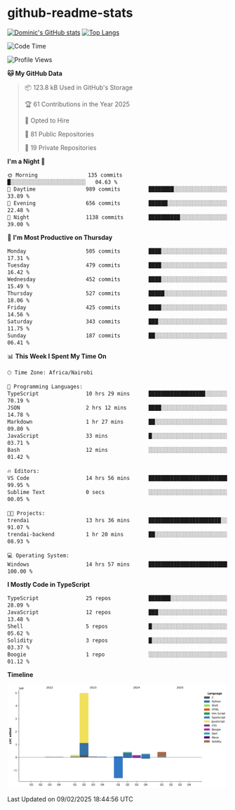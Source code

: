 # github-readme-stats
[![Dominic's GitHub stats](https://github-readme-stats.vercel.app/api?username=Domengo&show_icons=true)](https://github.com/anuraghazra/github-readme-stats)
[![Top Langs](https://github-readme-stats.vercel.app/api/top-langs/?username=Domengo&show_icons=true)](https://github.com/Domengo/github-readme-stats)

<!--START_SECTION:waka-->
![Code Time](http://img.shields.io/badge/Code%20Time-996%20hrs%2011%20mins-blue)

![Profile Views](http://img.shields.io/badge/Profile%20Views-2-blue)

**🐱 My GitHub Data** 

> 📦 123.8 kB Used in GitHub's Storage 
 > 
> 🏆 61 Contributions in the Year 2025
 > 
> 💼 Opted to Hire
 > 
> 📜 81 Public Repositories 
 > 
> 🔑 19 Private Repositories 
 > 
**I'm a Night 🦉** 

```text
🌞 Morning                135 commits         █░░░░░░░░░░░░░░░░░░░░░░░░   04.63 % 
🌆 Daytime                989 commits         ████████░░░░░░░░░░░░░░░░░   33.89 % 
🌃 Evening                656 commits         ██████░░░░░░░░░░░░░░░░░░░   22.48 % 
🌙 Night                  1138 commits        ██████████░░░░░░░░░░░░░░░   39.00 % 
```
📅 **I'm Most Productive on Thursday** 

```text
Monday                   505 commits         ████░░░░░░░░░░░░░░░░░░░░░   17.31 % 
Tuesday                  479 commits         ████░░░░░░░░░░░░░░░░░░░░░   16.42 % 
Wednesday                452 commits         ████░░░░░░░░░░░░░░░░░░░░░   15.49 % 
Thursday                 527 commits         █████░░░░░░░░░░░░░░░░░░░░   18.06 % 
Friday                   425 commits         ████░░░░░░░░░░░░░░░░░░░░░   14.56 % 
Saturday                 343 commits         ███░░░░░░░░░░░░░░░░░░░░░░   11.75 % 
Sunday                   187 commits         ██░░░░░░░░░░░░░░░░░░░░░░░   06.41 % 
```


📊 **This Week I Spent My Time On** 

```text
🕑︎ Time Zone: Africa/Nairobi

💬 Programming Languages: 
TypeScript               10 hrs 29 mins      ██████████████████░░░░░░░   70.19 % 
JSON                     2 hrs 12 mins       ████░░░░░░░░░░░░░░░░░░░░░   14.78 % 
Markdown                 1 hr 27 mins        ██░░░░░░░░░░░░░░░░░░░░░░░   09.80 % 
JavaScript               33 mins             █░░░░░░░░░░░░░░░░░░░░░░░░   03.71 % 
Bash                     12 mins             ░░░░░░░░░░░░░░░░░░░░░░░░░   01.42 % 

🔥 Editors: 
VS Code                  14 hrs 56 mins      █████████████████████████   99.95 % 
Sublime Text             0 secs              ░░░░░░░░░░░░░░░░░░░░░░░░░   00.05 % 

🐱‍💻 Projects: 
trendai                  13 hrs 36 mins      ███████████████████████░░   91.07 % 
trendai-backend          1 hr 20 mins        ██░░░░░░░░░░░░░░░░░░░░░░░   08.93 % 

💻 Operating System: 
Windows                  14 hrs 57 mins      █████████████████████████   100.00 % 
```

**I Mostly Code in TypeScript** 

```text
TypeScript               25 repos            ███████░░░░░░░░░░░░░░░░░░   28.09 % 
JavaScript               12 repos            ███░░░░░░░░░░░░░░░░░░░░░░   13.48 % 
Shell                    5 repos             █░░░░░░░░░░░░░░░░░░░░░░░░   05.62 % 
Solidity                 3 repos             █░░░░░░░░░░░░░░░░░░░░░░░░   03.37 % 
Boogie                   1 repo              ░░░░░░░░░░░░░░░░░░░░░░░░░   01.12 % 
```



**Timeline**

![Lines of Code chart](https://raw.githubusercontent.com/Domengo/Domengo/main/assets/bar_graph.png)


 Last Updated on 09/02/2025 18:44:56 UTC
<!--END_SECTION:waka-->


